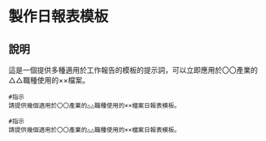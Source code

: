 # 製作日報表模板

## 說明
這是一個提供多種適用於工作報告的模板的提示詞，可以立即應用於〇〇產業的△△職種使用的××檔案。

```plaintext
#指示
請提供幾個適用於〇〇產業的△△職種使用的××檔案日報表模板。
```

```plaintext
#指示
請提供幾個適用於〇〇產業的△△職種使用的××檔案日報表模板。
```